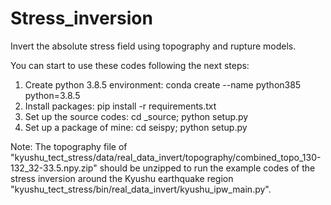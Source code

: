 # Stress_inversion
Invert the absolute stress field using topography and rupture models.

You can start to use these codes following the next steps:

1.	Create python 3.8.5 environment: conda create --name python385 python=3.8.5
2.	Install packages: pip install -r requirements.txt
3.	Set up the source codes: cd _source; python setup.py
4.	Set up a package of mine: cd seispy; python setup.py

Note: 
The topography file of "kyushu_tect_stress/data/real_data_invert/topography/combined_topo_130-132_32-33.5.npy.zip" should be unzipped to run the example codes of the stress inversion around the Kyushu earthquake region "kyushu_tect_stress/bin/real_data_invert/kyushu_ipw_main.py".
